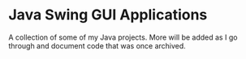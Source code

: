 # Java Swing GUI Applications
A collection of some of my Java projects. More will be added as I go through and document code that was once archived.
